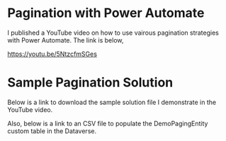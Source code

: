 # Pagination with Power Automate
I published a YouTube video on how to use vairous pagination strategies with Power Automate.  The link is below,

https://youtu.be/5NtzcfmSGes

# Sample Pagination Solution
Below is a link to download the sample solution file I demonstrate in the YouTube video.

Also, below is a link to an CSV file to populate the DemoPagingEntity custom table in the Dataverse.

